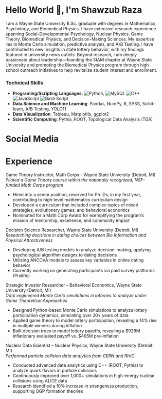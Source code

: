 # Hello World 👋,  I'm Shawzub Raza

I am a Wayne State University B.Sc. graduate with degrees in Mathematics, Psychology, and Biomedical Physics. I have extensive research experience spanning Social-Developmental Psychology, Nuclear Physics, Game Theory, Biomedical Physics, and Decision-Making Sciences. My expertise lies in Monte Carlo simulation, predictive analysis, and A/B Testing. I have contributed to new insights in state lottery behavior, with my findings featured in university news outlets. Beyond research, I am deeply passionate about leadership—founding the SIAM chapter at Wayne State University and promoting the Biomedical Physics program through high school outreach initiatives to help revitalize student interest and enrollment.

### Technical Skills
- **Programing/Scripting Languages**: ![Python](https://img.shields.io/badge/python-3670A0?style=for-the-badge&logo=python&logoColor=ffdd54), ![MySQL](https://img.shields.io/badge/mysql-4479A1.svg?style=for-the-badge&logo=mysql&logoColor=white) ![C++](https://img.shields.io/badge/c++-%2300599C.svg?style=for-the-badge&logo=c%2B%2B&logoColor=white) ![JavaScript](https://img.shields.io/badge/javascript-%23323330.svg?style=for-the-badge&logo=javascript&logoColor=%23F7DF1E) ![Bash Script](https://img.shields.io/badge/bash_script-%23121011.svg?style=for-the-badge&logo=gnu-bash&logoColor=white) </br>
- **Data Science and Machine Learning**: Pandas, NumPy, R, SPSS, Scikit-learn, A/B Testing, YOLO11
- **Data Visualization**: Tableau, Matplotlib, ggplot2
- **Scientific Computing**: Pythia, ROOT, Topological Data Analysis (TDA) 

# Social Media


# Experience 
Game Theory Instructor, Math Corps - Wayne State University (Detroit, MI)                            
_Piloted a Game Theory course within the nationally recognized, NSF-funded Math Corps program_
- Hired into a senior position, reserved for Ph. Ds, in my first year, contributing to high-level mathematics curriculum design
- Developed a curriculum that included complex topics of mixed strategies, evolutionary games, and behavioral economics
- Nominated for a Math Corp Award for exemplifying the program’s mission of mentorship, excellence, and community impact

Decision Science Researcher, Wayne State University (Detroit, MI)                                                                            
_Researching decisions in dating choices between Bio Information and Physical Attractiveness_
- Developing A/B testing models to analyze decision-making, applying psychological algorithm designs to dating decisions
- Utilizing ANCOVA models to assess key variables in online dating behavior
- Currently working on generating participants via paid survey platforms (Prolific)

Strategic Investor Researcher – Behavioral Economics, Wayne State University (Detroit, MI)                       
_Data engineered Monte Carlo simulations in lotteries to analyze under Game Theoretical Approaches_
- Designed Python-based Monte Carlo simulations to analyze lottery participation dynamics, simulating over 20+ years of data
- Applied game theory to model lottery participation, revealing a 14% rise in multiple winners during inflation
- Built decision trees to model lottery payoffs, revealing a $928M inflationary evaluated payoff vs. $495M pre-inflation

Nuclear Data Scientist – Nuclear Physics, Wayne State University (Detroit, MI)                                                     
_Performed particle collision data analytics from CERN and RHIC_
- Conducted advanced data analytics using C++ (ROOT, Pythia) to analyze quark flavors in particle collisions
- Continuously improved over 1,000+ simulations in high-energy nuclear collisions using ALICE data
- Research identified a 10% increase in strangeness production, supporting QGP formation theories


